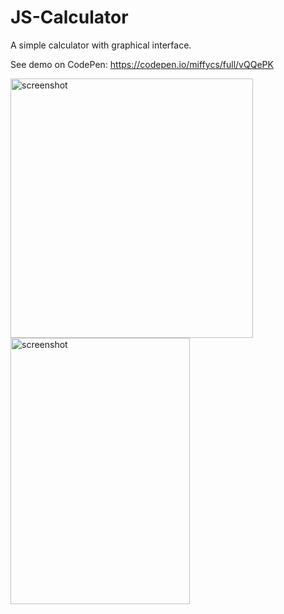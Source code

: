 # JS-Calculator

A simple calculator with graphical interface.

See demo on CodePen: <a href="https://codepen.io/miffycs/full/vQQePK">https://codepen.io/miffycs/full/vQQePK</a>

<img src="https://github.com/miffycs/JS-Calculator/blob/master/screenshot.jpg" alt="screenshot" width=388 height=415>

<img src="https://github.com/miffycs/JS-Calculator/blob/master/screenshot.jpg" alt="screenshot" width=287 height=426.5>